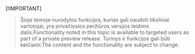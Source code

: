  [!IMPORTANT]
> <span data-ttu-id="58663-101">Šioje temoje nurodytos funkcijos, kurias gali naudoti tiksliniai vartotojai, yra privačiosios peržiūros versijos leidimo dalis.</span><span class="sxs-lookup"><span data-stu-id="58663-101">Functionality noted in this topic is available to targeted users as part of a private preview release.</span></span> <span data-ttu-id="58663-102">Turinys ir funkcijos gali būti keičiami.</span><span class="sxs-lookup"><span data-stu-id="58663-102">The content and the functionality are subject to change.</span></span> 
